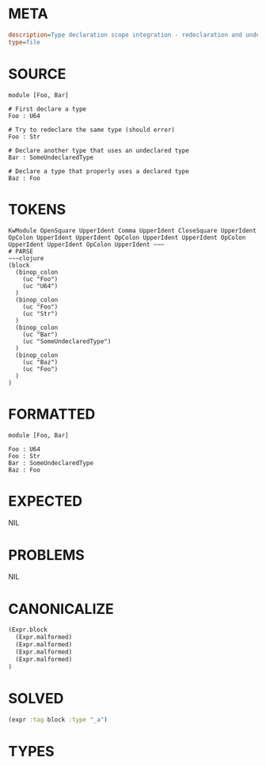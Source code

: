 # META
~~~ini
description=Type declaration scope integration - redeclaration and undeclared type errors
type=file
~~~
# SOURCE
~~~roc
module [Foo, Bar]

# First declare a type
Foo : U64

# Try to redeclare the same type (should error)
Foo : Str

# Declare another type that uses an undeclared type
Bar : SomeUndeclaredType

# Declare a type that properly uses a declared type
Baz : Foo
~~~
# TOKENS
~~~text
KwModule OpenSquare UpperIdent Comma UpperIdent CloseSquare UpperIdent OpColon UpperIdent UpperIdent OpColon UpperIdent UpperIdent OpColon UpperIdent UpperIdent OpColon UpperIdent ~~~
# PARSE
~~~clojure
(block
  (binop_colon
    (uc "Foo")
    (uc "U64")
  )
  (binop_colon
    (uc "Foo")
    (uc "Str")
  )
  (binop_colon
    (uc "Bar")
    (uc "SomeUndeclaredType")
  )
  (binop_colon
    (uc "Baz")
    (uc "Foo")
  )
)
~~~
# FORMATTED
~~~roc
module [Foo, Bar]

Foo : U64
Foo : Str
Bar : SomeUndeclaredType
Baz : Foo
~~~
# EXPECTED
NIL
# PROBLEMS
NIL
# CANONICALIZE
~~~clojure
(Expr.block
  (Expr.malformed)
  (Expr.malformed)
  (Expr.malformed)
  (Expr.malformed)
)
~~~
# SOLVED
~~~clojure
(expr :tag block :type "_a")
~~~
# TYPES
~~~roc
~~~
